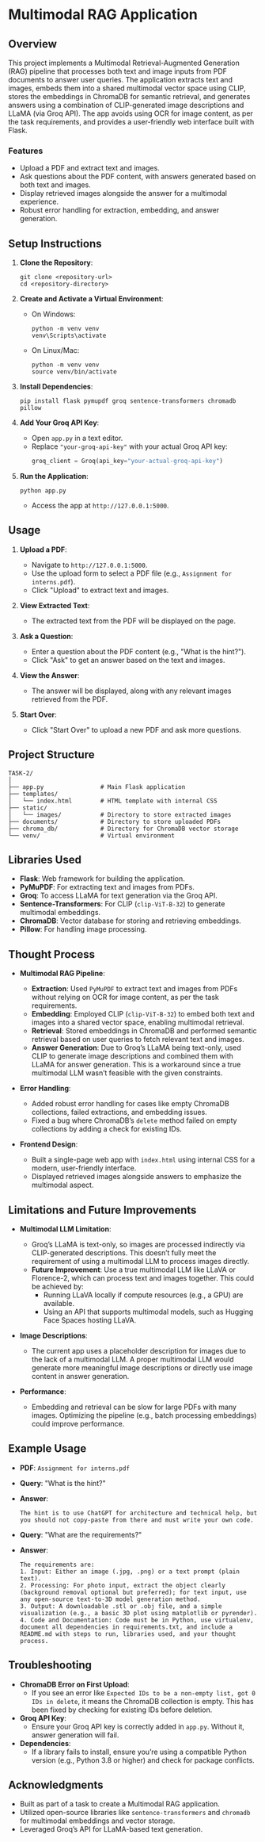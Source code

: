 # Multimodal RAG Application

## Overview

This project implements a Multimodal Retrieval-Augmented Generation (RAG) pipeline that processes both text and image inputs from PDF documents to answer user queries. The application extracts text and images, embeds them into a shared multimodal vector space using CLIP, stores the embeddings in ChromaDB for semantic retrieval, and generates answers using a combination of CLIP-generated image descriptions and LLaMA (via Groq API). The app avoids using OCR for image content, as per the task requirements, and provides a user-friendly web interface built with Flask.

### Features
- Upload a PDF and extract text and images.
- Ask questions about the PDF content, with answers generated based on both text and images.
- Display retrieved images alongside the answer for a multimodal experience.
- Robust error handling for extraction, embedding, and answer generation.

## Setup Instructions

1. **Clone the Repository**:
   ```
   git clone <repository-url>
   cd <repository-directory>
   ```

2. **Create and Activate a Virtual Environment**:
   - On Windows:
     ```
     python -m venv venv
     venv\Scripts\activate
     ```
   - On Linux/Mac:
     ```
     python -m venv venv
     source venv/bin/activate
     ```

3. **Install Dependencies**:
   ```
   pip install flask pymupdf groq sentence-transformers chromadb pillow
   ```

4. **Add Your Groq API Key**:
   - Open `app.py` in a text editor.
   - Replace `"your-groq-api-key"` with your actual Groq API key:
     ```python
     groq_client = Groq(api_key="your-actual-groq-api-key")
     ```

5. **Run the Application**:
   ```
   python app.py
   ```
   - Access the app at `http://127.0.0.1:5000`.

## Usage

1. **Upload a PDF**:
   - Navigate to `http://127.0.0.1:5000`.
   - Use the upload form to select a PDF file (e.g., `Assignment for interns.pdf`).
   - Click "Upload" to extract text and images.

2. **View Extracted Text**:
   - The extracted text from the PDF will be displayed on the page.

3. **Ask a Question**:
   - Enter a question about the PDF content (e.g., "What is the hint?").
   - Click "Ask" to get an answer based on the text and images.

4. **View the Answer**:
   - The answer will be displayed, along with any relevant images retrieved from the PDF.

5. **Start Over**:
   - Click "Start Over" to upload a new PDF and ask more questions.

## Project Structure

```
TASK-2/
│
├── app.py                # Main Flask application
├── templates/
│   └── index.html        # HTML template with internal CSS
├── static/
│   └── images/           # Directory to store extracted images
├── documents/            # Directory to store uploaded PDFs
├── chroma_db/            # Directory for ChromaDB vector storage
└── venv/                 # Virtual environment
```

## Libraries Used

- **Flask**: Web framework for building the application.
- **PyMuPDF**: For extracting text and images from PDFs.
- **Groq**: To access LLaMA for text generation via the Groq API.
- **Sentence-Transformers**: For CLIP (`clip-ViT-B-32`) to generate multimodal embeddings.
- **ChromaDB**: Vector database for storing and retrieving embeddings.
- **Pillow**: For handling image processing.

## Thought Process

- **Multimodal RAG Pipeline**:
  - **Extraction**: Used `PyMuPDF` to extract text and images from PDFs without relying on OCR for image content, as per the task requirements.
  - **Embedding**: Employed CLIP (`clip-ViT-B-32`) to embed both text and images into a shared vector space, enabling multimodal retrieval.
  - **Retrieval**: Stored embeddings in ChromaDB and performed semantic retrieval based on user queries to fetch relevant text and images.
  - **Answer Generation**: Due to Groq’s LLaMA being text-only, used CLIP to generate image descriptions and combined them with LLaMA for answer generation. This is a workaround since a true multimodal LLM wasn’t feasible with the given constraints.

- **Error Handling**:
  - Added robust error handling for cases like empty ChromaDB collections, failed extractions, and embedding issues.
  - Fixed a bug where ChromaDB’s `delete` method failed on empty collections by adding a check for existing IDs.

- **Frontend Design**:
  - Built a single-page web app with `index.html` using internal CSS for a modern, user-friendly interface.
  - Displayed retrieved images alongside answers to emphasize the multimodal aspect.

## Limitations and Future Improvements

- **Multimodal LLM Limitation**:
  - Groq’s LLaMA is text-only, so images are processed indirectly via CLIP-generated descriptions. This doesn’t fully meet the requirement of using a multimodal LLM to process images directly.
  - **Future Improvement**: Use a true multimodal LLM like LLaVA or Florence-2, which can process text and images together. This could be achieved by:
    - Running LLaVA locally if compute resources (e.g., a GPU) are available.
    - Using an API that supports multimodal models, such as Hugging Face Spaces hosting LLaVA.

- **Image Descriptions**:
  - The current app uses a placeholder description for images due to the lack of a multimodal LLM. A proper multimodal LLM would generate more meaningful image descriptions or directly use image content in answer generation.

- **Performance**:
  - Embedding and retrieval can be slow for large PDFs with many images. Optimizing the pipeline (e.g., batch processing embeddings) could improve performance.

## Example Usage

- **PDF**: `Assignment for interns.pdf`
- **Query**: "What is the hint?"
- **Answer**:
  ```
  The hint is to use ChatGPT for architecture and technical help, but you should not copy-paste from there and must write your own code.
  ```

- **Query**: "What are the requirements?"
- **Answer**:
  ```
  The requirements are:  
  1. Input: Either an image (.jpg, .png) or a text prompt (plain text).  
  2. Processing: For photo input, extract the object clearly (background removal optional but preferred); for text input, use any open-source text-to-3D model generation method.  
  3. Output: A downloadable .stl or .obj file, and a simple visualization (e.g., a basic 3D plot using matplotlib or pyrender).  
  4. Code and Documentation: Code must be in Python, use virtualenv, document all dependencies in requirements.txt, and include a README.md with steps to run, libraries used, and your thought process.
  ```

## Troubleshooting

- **ChromaDB Error on First Upload**:
  - If you see an error like `Expected IDs to be a non-empty list, got 0 IDs in delete`, it means the ChromaDB collection is empty. This has been fixed by checking for existing IDs before deletion.
- **Groq API Key**:
  - Ensure your Groq API key is correctly added in `app.py`. Without it, answer generation will fail.
- **Dependencies**:
  - If a library fails to install, ensure you’re using a compatible Python version (e.g., Python 3.8 or higher) and check for package conflicts.

## Acknowledgments

- Built as part of a task to create a Multimodal RAG application.
- Utilized open-source libraries like `sentence-transformers` and `chromadb` for multimodal embeddings and vector storage.
- Leveraged Groq’s API for LLaMA-based text generation.